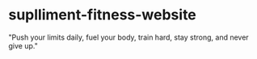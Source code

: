 # suplliment-fitness-website
"Push your limits daily, fuel your body, train hard, stay strong, and never give up."

